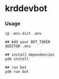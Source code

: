 # krddevbot

### Usage

```
cp .env.dist .env

## Add your BOT_TOKEN
$EDITOR .env

## install dependencies
pdm install

## run bot
pdm run bot
```

